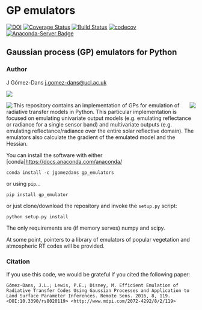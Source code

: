 # GP emulators

[![DOI](https://zenodo.org/badge/DOI/10.5281/zenodo.45259.svg)](https://doi.org/10.5281/zenodo.45259)
[![Coverage Status](https://coveralls.io/repos/github/jgomezdans/gp_emulator/badge.svg?branch=tests)](https://coveralls.io/github/jgomezdans/gp_emulator?branch=tests)
[![Build Status](https://travis-ci.org/jgomezdans/gp_emulator.svg?branch=master)](https://travis-ci.org/jgomezdans/gp_emulator)
[![codecov](https://codecov.io/gh/jgomezdans/gp_emulator/branch/master/graph/badge.svg?longCache=true&style=flat)](https://codecov.io/gh/jgomezdans/gp_emulator)
[![Anaconda-Server Badge](https://anaconda.org/jgomezdans/gp_emulator/badges/version.svg)](https://anaconda.org/jgomezdans/gp_emulator)


## Gaussian process (GP) emulators for Python

### Author  
J Gómez-Dans <j.gomez-dans@ucl.ac.uk>
<p><img src="http://www.multiply-h2020.eu/wp-content/uploads/2018/08/multiply_banner_2018_klein.jpg" align="center" \></p>
<p><img src="https://www.nceo.ac.uk/wp-content/themes/nceo/assets/images/logos/img_logo_purple.svg" align="left" />

<img src="http://www.esa.int/esalogo/images/logotype/img_colorlogo_darkblue.gif" scale="20%" align="right" />
</p>




This repository contains an implementation of GPs for emulation of radiative transfer models in Python. This particular implementation is focused on emulating univariate output models (e.g. emulating reflectance or radiance for a single sensor band) and multivariate outputs (e.g. emulating reflectance/radiance over the entire solar reflective domain). The emulators also calculate the gradient of the emulated model and the Hessian.

You can install the software with either [conda]<https://docs.anaconda.com/anaconda/>

    conda install -c jgomezdans gp_emulators

or using `pip`...

    pip install gp_emulator

or just clone/download the repository and invoke the `setup.py` script:

    python setup.py install

The only requirements are (if memory serves) numpy and scipy. 

At some point, pointers to a library of emulators of popular vegetation and atmospheric RT codes will be provided.

### Citation


If you use this code, we would be grateful if you cited the following paper:

    Gómez-Dans, J.L.; Lewis, P.E.; Disney, M. Efficient Emulation of Radiative Transfer Codes Using Gaussian Processes and Application to Land Surface Parameter Inferences. Remote Sens. 2016, 8, 119. <DOI:10.3390/rs8020119> <http://www.mdpi.com/2072-4292/8/2/119>

